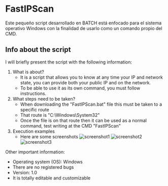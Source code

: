 # FastIPScan

Este pequeño script desarrollado en BATCH está enfocado para el sistema operativo Windows con la finalidad de usarlo como un comando propio del CMD.


## Info about the script

I will briefly present the script with the following information:

1. What is about?
    - It is a script that allows you to know at any time your IP and network state, you can provide both your public IP and on the network.
    - To be able to use it as its own command, you must follow instructions.
2. What steps need to be taken?
    - When downloading the "FastIPScan.bat" file this must be taken to a specific route
    - That route is "C:\Windows\System32"
    - Once the file is on that route then it can be used as a normal command, test writing at the CMD "FastIPScan"
3. Execution examples
    - Here are some screenshots
    ![screenshot1](https://user-images.githubusercontent.com/92628182/167214232-84887d63-a2a9-440e-a0d9-b94294526621.jpg)
    ![screenshot2](https://user-images.githubusercontent.com/92628182/167214332-f3361dc2-c8d2-49b7-bee4-4419a9dc4da6.jpg)
    ![screenshot3](https://user-images.githubusercontent.com/92628182/167214474-2b812621-18f5-4547-8abd-b891fced8cef.jpg)

Other important information:

- Operating system (OS): Windows
- There are no registered bugs
- Version: 1.0
- It is totally editable and customizable
